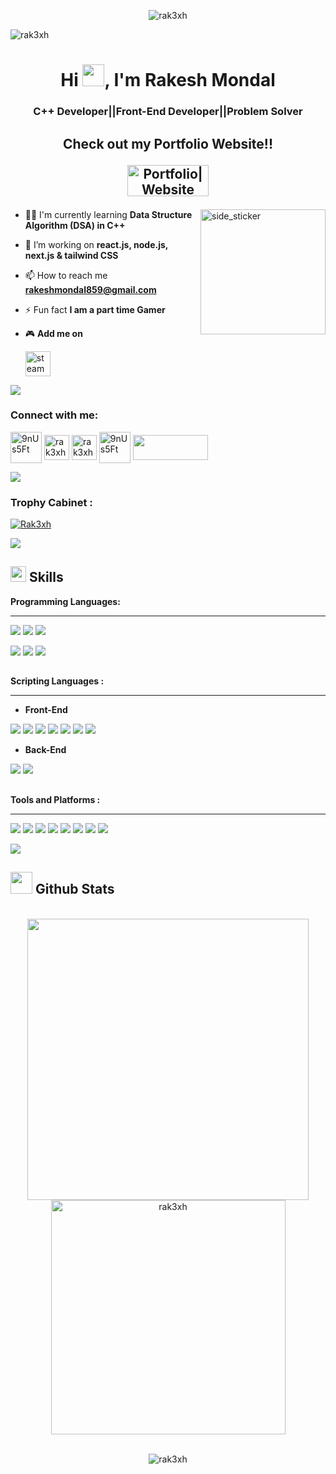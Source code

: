 <p align="center"><img src="https://pbs.twimg.com/profile_banners/1729672342337716224/1703176500/1500x500" alt="rak3xh" />
<p align="left"> <img src="https://komarev.com/ghpvc/?username=rak3xh&label=Profile%20views&color=0e75b6&style=flat" alt="rak3xh" /> </p>
<h1 align="center">Hi <img src="https://media.giphy.com/media/hvRJCLFzcasrR4ia7z/giphy.gif" width="35">, I'm Rakesh Mondal</h1>
 <h3 align="center">C++ Developer||Front-End Developer||Problem Solver</h3>

##

## <p align="center">Check out my Portfolio Website!! </p> <p align="center"><a href="https://rak3xh-portfolio.vercel.app/" target="blank"><img src="https://monophy.com/media/f9Se3WUHZYc79gvN8H/monophy.gif" alt="Portfolio|Website" height="50" width="130"></a></p>





<img align="right" width=200px height=200px alt="side_sticker" src="https://www.codingwithslinky.com/GIFs/codingDino.gif" />

- 👨‍💻 I'm currently learning **Data Structure Algorithm (DSA) in C++** 

- 🌱 I’m working on **react.js, node.js, next.js & tailwind CSS**

- 📫 How to reach me **rakeshmondal859@gmail.com**

- ⚡ Fun fact **I am a part time Gamer**
- 🎮 **Add me on**

   <a href="https://steamcommunity.com/profiles/76561199074954137/" target="blank">   <img src="https://cdn.freebiesupply.com/images/large/2x/steam-logo-transparent.png" alt="steam" width="40" height="40"/> </a>

<img src="https://user-images.githubusercontent.com/73097560/115834477-dbab4500-a447-11eb-908a-139a6edaec5c.gif">
<h3 align="left">Connect with me:</h3>
<p align="left">
<a href="https://www.linkedin.com/in/rak3xh/" target="blank"><img align="center" src="https://upload.wikimedia.org/wikipedia/commons/thumb/c/ca/LinkedIn_logo_initials.png/768px-LinkedIn_logo_initials.png" alt="9nUs5Ft" height="50" width="50" /></a>
<a href="https://twitter.com/rak3xh_" target="blank"><img align="center" src="https://toppng.com/uploads/preview/twitter-x-new-logo-icon-png-11692480121koxvq54was.webp" alt="rak3xh_" height="40" width="40" /></a>
<a href="https://instagram.com/rak3xh" target="blank"><img align="center" src="https://upload.wikimedia.org/wikipedia/commons/thumb/e/e7/Instagram_logo_2016.svg/2048px-Instagram_logo_2016.svg.png" alt="rak3xh" height="40" width="40" /></a>
<a href="https://discord.gg/9nUs5Ft" target="blank"><img align="center" src="https://static.vecteezy.com/system/resources/previews/018/930/718/original/discord-logo-discord-icon-transparent-free-png.png" alt="9nUs5Ft" height="50" width="50" /></a> <a href="https://www.hackerrank.com/profile/rakeshmondal859" target="blank"> <img align="center" src="https://user-images.githubusercontent.com/1194257/65596422-1cef2080-df97-11e9-9abb-a225204d1805.png" height="40" width="120"/></a>

</p>
<img src="https://user-images.githubusercontent.com/73097560/115834477-dbab4500-a447-11eb-908a-139a6edaec5c.gif">
<h3 align="left">Trophy Cabinet :</h3>

<p align="left"> <a href="https://github.com/ryo-ma/github-profile-trophy"><img src="https://github-profile-trophy.vercel.app/?username=rak3xh&theme=algolia" alt="Rak3xh" /></a></p>

<img src="https://user-images.githubusercontent.com/73097560/115834477-dbab4500-a447-11eb-908a-139a6edaec5c.gif">

## <img src="https://media2.giphy.com/media/QssGEmpkyEOhBCb7e1/giphy.gif?cid=ecf05e47a0n3gi1bfqntqmob8g9aid1oyj2wr3ds3mg700bl&rid=giphy.gif" width ="25"><b> Skills</b>

**Programming Languages:**
****
<img src="https://img.shields.io/badge/C-Programming-blue"> <img src="https://img.shields.io/badge/C%2B%2B-Programming-blue"> <img src="https://img.shields.io/badge/C%23-programming-blue"> <p> <img src="https://img.shields.io/badge/python-%233776AB.svg?&style=for-the-badge&logo=python&logoColor=white" /> <img src="https://img.shields.io/badge/numpy-%23013243.svg?&style=for-the-badge&logo=numpy&logoColor=white" /> <img src="https://img.shields.io/badge/java-%23007396.svg?&style=for-the-badge&logo=java&logoColor=white" />

##

**Scripting Languages :**

****

- **Front-End**

<img src="https://img.shields.io/badge/html5-%23E34F26.svg?&style=for-the-badge&logo=html5&logoColor=white" /> <img src="https://img.shields.io/badge/css3-%231572B6.svg?&style=for-the-badge&logo=css3&logoColor=white" /> <img src="https://img.shields.io/badge/tailwind%20css-%2338B2AC.svg?&style=for-the-badge&logo=tailwind%20css&logoColor=white" /> <img src="https://img.shields.io/badge/javascript-%23F7DF1E.svg?&style=for-the-badge&logo=javascript&logoColor=black" /> <img src="https://img.shields.io/badge/react-%2361DAFB.svg?&style=for-the-badge&logo=react&logoColor=black" /> <img src="https://img.shields.io/badge/next.js-%23000000.svg?&style=for-the-badge&logo=next.js&logoColor=white" /> <img src="https://img.shields.io/badge/typescript-%233178C6.svg?&style=for-the-badge&logo=typescript&logoColor=white" />
<p>
 
- **Back-End**

<img src="https://img.shields.io/badge/php-%23777BB4.svg?&style=for-the-badge&logo=php&logoColor=white" /> <img src="https://img.shields.io/badge/mysql-%234479A1.svg?&style=for-the-badge&logo=mysql&logoColor=white" /> 
</p>

##

**Tools and Platforms :**

****
<img src="https://img.shields.io/badge/visual%20studio-%235C2D91.svg?&style=for-the-badge&logo=visual%20studio&logoColor=white" /> <img src="https://img.shields.io/badge/visual%20studio%20code-%23007ACC.svg?&style=for-the-badge&logo=visual%20studio%20code&logoColor=white" /> <img src="https://img.shields.io/badge/sublime%20text-%23FF9800.svg?&style=for-the-badge&logo=sublime%20text&logoColor=black" /> <img src="https://img.shields.io/badge/xampp-%23FB7A24.svg?&style=for-the-badge&logo=xampp&logoColor=white" /> <img src="https://img.shields.io/badge/vercel-%23000000.svg?&style=for-the-badge&logo=vercel&logoColor=white" /> <img src="https://img.shields.io/badge/netlify-%2300C7B7.svg?&style=for-the-badge&logo=netlify&logoColor=white" />  <img src="https://img.shields.io/badge/heroku-%23430098.svg?&style=for-the-badge&logo=heroku&logoColor=white" /> <img src="https://img.shields.io/badge/unity-%23000000.svg?&style=for-the-badge&logo=unity&logoColor=white" /> 
<p>
<img src="https://user-images.githubusercontent.com/73097560/115834477-dbab4500-a447-11eb-908a-139a6edaec5c.gif">
</p>


## <img src="https://media.giphy.com/media/iY8CRBdQXODJSCERIr/giphy.gif" width="35"><b> Github Stats </b>
<br>
 
   
<div align="center">
<a href="https://github.com/rak3xh">
 <img src="https://github-readme-stats.vercel.app/api?username=rak3xh&include_all_commits=true&count_private=true&show_icons=true&line_height=20&title_color=7A7ADB&icon_color=2234AE&text_color=D3D3D3&bg_color=0,000000,130F40" width="450"/>
</a>
</div>
<div align="center">
 <a href="https://github.com/rak3xh">
  <img src="https://github-readme-stats.vercel.app/api/top-langs?username=rak3xh&show_icons=true&locale=en&layout=compact&line_height=20&title_color=7A7ADB&icon_color=2234AE&text_color=D3D3D3&bg_color=0,000000,130F40" width="375"  alt="rak3xh"/>
</a>
</div>
<br>
<div align="center">
<p><img align="center" src="https://github-readme-streak-stats.herokuapp.com/?user=rak3xh&" alt="rak3xh" /></p>
</div>
